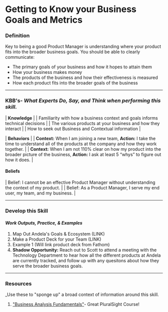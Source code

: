 # Getting to Know your Business Goals and Metrics

### Definition
Key to being a good Product Manager is understanding where your product fits into the broader business goals. You should be able to clearly communicate: 
  - The primary goals of your business and how it hopes to attain them
  - How your business makes money 
  - The products of the business and how their effectiveness is measured
  - How each product fits into the broader goals of the business

---- 

### KBB's- *What Experts Do, Say, and Think when performing this skill.*
| **Knowledge** |
| Familiarity with how a business context and goals informs technical decisions | 
| The various products at your business and how they interact | 
| How to seek out Business and Contextual information | 

| **Behaviors** |
| **Context:** When I am joining a new team, **Action:** I take the time to understand all of the products at the company and how they work together. | 
| **Context:** When I am not 110% clear on how my product into the broader picture of the business, **Action:** I ask at least 5 “whys” to figure out how it does. | 

#### Beliefs
| Belief: I cannot be an effective Product Manager without understanding the context of my product. |
| Belief: As a Product Manager, I serve my end user, my team, and my business. |


-----

### Develop this Skill
#### _Work Outputs, Practice, & Examples_

1. Map Out Andela's Goals & Ecosystem (LINK)
2. Make a Product Deck for your Team (LINK)
4. Example 1 (Will link product deck from Fathom) 
5. **Shadow Opportunity:** Reach out to Scott to attend a meeting with the Technology Department to hear how all the different products at Andela are currently tracked, and follow up with any quesitons about how they serve the broader business goals. 

----

### Resources 
_Use these to "sponge up" a broad context of information around this skill. 
1. ["Business Analysis Fundamentals"](https://app.pluralsight.com/library/courses/business-analysis-needs-assessment-introduction/table-of-contents)- Great PluralSight Course!
